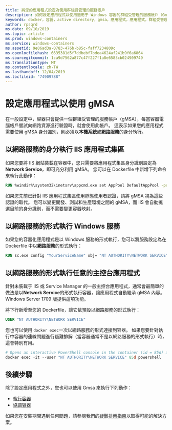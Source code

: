 ```yaml
---
title: 將您的應用程式設定為使用群組受管理的服務帳戶
description: 如何設定應用程式以使用適用于 Windows 容器的群組受管理的服務帳戶（Gmsa）。
keywords: docker，容器，active directory，gmsa，應用程式，應用程式，群組受管理的服務帳戶，群組受管理的服務帳戶，設定
author: rpsqrd
ms.date: 09/10/2019
ms.topic: article
ms.prod: windows-containers
ms.service: windows-containers
ms.assetid: 9e06ad3a-0783-476b-b85c-faff7234809c
ms.openlocfilehash: 6635381d5f7ddbebf7bdea4624af241b9f6a6864
ms.sourcegitcommit: 1ca9d7562a877c47f227f1a8e6583cb024909749
ms.translationtype: MT
ms.contentlocale: zh-TW
ms.lasthandoff: 12/04/2019
ms.locfileid: "74909788"
---
```

# <a name="configure-your-app-to-use-a-gmsa"></a>設定應用程式以使用 gMSA

在一般設定中，容器只會提供一個群組受管理的服務帳戶（gMSA），每當容器電腦帳戶嘗試向網路資源進行驗證時，就會使用此帳戶。 這表示如果您的應用程式需要使用 gMSA 身分識別，則必須以**本機系統**或**網路服務**的身分執行。

## <a name="run-an-iis-app-pool-as-network-service"></a>以網路服務的身分執行 IIS 應用程式集區

如果您要將 IIS 網站裝載在容器中，您只需要將應用程式集區身分識別設定為**Network Service**，即可充分利用 gMSA。 您可以在 Dockerfile 中新增下列命令來執行此動作：

```dockerfile
RUN %windir%\system32\inetsrv\appcmd.exe set AppPool DefaultAppPool -processModel.identityType:NetworkService
```

如果您先前已針對 IIS 應用程式集區使用靜態使用者認證，請將 gMSA 視為這些認證的取代。 您可以變更開發、測試和生產環境之間的 gMSA，而 IIS 會自動挑選目前的身分識別，而不需要變更容器映射。

## <a name="run-a-windows-service-as-network-service"></a>以網路服務的形式執行 Windows 服務

如果您的容器化應用程式是以 Windows 服務的形式執行，您可以將服務設定為在 Dockerfile 中以**網路服務**的形式執行：

```dockerfile
RUN sc.exe config "YourServiceName" obj= "NT AUTHORITY\NETWORK SERVICE" password= ""
```

## <a name="run-arbitrary-console-apps-as-network-service"></a>以網路服務的形式執行任意的主控台應用程式

針對未裝載于 IIS 或 Service Manager 的一般主控台應用程式，通常會最簡單的做法是以**Network Service**的形式執行容器，讓應用程式自動繼承 gMSA 內容。 Windows Server 1709 版提供這項功能。

將下行新增至您的 Dockerfile，讓它依預設以網路服務的形式執行：

```dockerfile
USER "NT AUTHORITY\NETWORK SERVICE"
```

您也可以使用 `docker exec`一次以網路服務的形式連接到容器。 如果您要針對執行中容器的連線問題進行疑難排解（當容器通常不是以網路服務的形式執行）時，這會特別有用。

```powershell
# Opens an interactive PowerShell console in the container (id = 85d) as the Network Service account
docker exec -it --user "NT AUTHORITY\NETWORK SERVICE" 85d powershell
```

## <a name="next-steps"></a>後續步驟

除了設定應用程式之外，您也可以使用 Gmsa 來執行下列動作：

- [執行容器](gmsa-run-container.md)
- [協調容器](gmsa-orchestrate-containers.md)

如果您在安裝期間遇到任何問題，請參閱我們的[疑難排解指南](gmsa-troubleshooting.md)以取得可能的解決方案。
